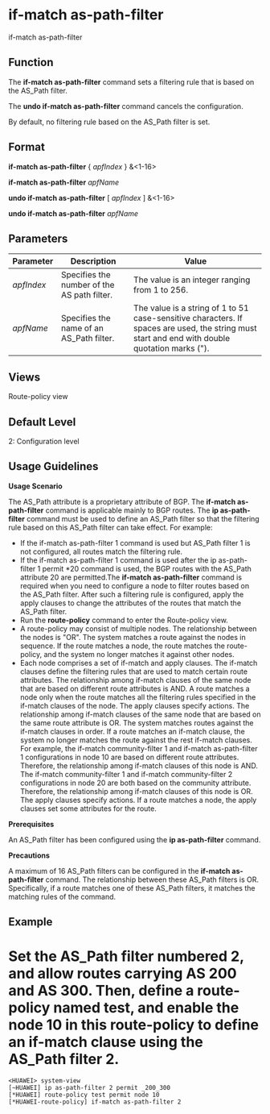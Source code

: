 if-match as-path-filter
=======================

if-match as-path-filter

Function
--------



The **if-match as-path-filter** command sets a filtering rule that is based on the AS\_Path filter.

The **undo if-match as-path-filter** command cancels the configuration.



By default, no filtering rule based on the AS\_Path filter is set.


Format
------

**if-match as-path-filter** { *apfIndex* } &<1-16>

**if-match as-path-filter** *apfName*

**undo if-match as-path-filter** [ *apfIndex* ] &<1-16>

**undo if-match as-path-filter** *apfName*


Parameters
----------

| Parameter | Description | Value |
| --- | --- | --- |
| *apfIndex* | Specifies the number of the AS path filter. | The value is an integer ranging from 1 to 256. |
| *apfName* | Specifies the name of an AS\_Path filter. | The value is a string of 1 to 51 case-sensitive characters. If spaces are used, the string must start and end with double quotation marks ("). |



Views
-----

Route-policy view


Default Level
-------------

2: Configuration level


Usage Guidelines
----------------

**Usage Scenario**

The AS\_Path attribute is a proprietary attribute of BGP. The **if-match as-path-filter** command is applicable mainly to BGP routes. The **ip as-path-filter** command must be used to define an AS\_Path filter so that the filtering rule based on this AS\_Path filter can take effect. For example:

* If the if-match as-path-filter 1 command is used but AS\_Path filter 1 is not configured, all routes match the filtering rule.
* If the if-match as-path-filter 1 command is used after the ip as-path-filter 1 permit \*20 command is used, the BGP routes with the AS\_Path attribute 20 are permitted.The **if-match as-path-filter** command is required when you need to configure a node to filter routes based on the AS\_Path filter. After such a filtering rule is configured, apply the apply clauses to change the attributes of the routes that match the AS\_Path filter.
* Run the **route-policy** command to enter the Route-policy view.
* A route-policy may consist of multiple nodes. The relationship between the nodes is "OR". The system matches a route against the nodes in sequence. If the route matches a node, the route matches the route-policy, and the system no longer matches it against other nodes.
* Each node comprises a set of if-match and apply clauses. The if-match clauses define the filtering rules that are used to match certain route attributes. The relationship among if-match clauses of the same node that are based on different route attributes is AND. A route matches a node only when the route matches all the filtering rules specified in the if-match clauses of the node. The apply clauses specify actions. The relationship among if-match clauses of the same node that are based on the same route attribute is OR. The system matches routes against the if-match clauses in order. If a route matches an if-match clause, the system no longer matches the route against the rest if-match clauses. For example, the if-match community-filter 1 and if-match as-path-filter 1 configurations in node 10 are based on different route attributes. Therefore, the relationship among if-match clauses of this node is AND. The if-match community-filter 1 and if-match community-filter 2 configurations in node 20 are both based on the community attribute. Therefore, the relationship among if-match clauses of this node is OR. The apply clauses specify actions. If a route matches a node, the apply clauses set some attributes for the route.

**Prerequisites**



An AS\_Path filter has been configured using the **ip as-path-filter** command.



**Precautions**



A maximum of 16 AS\_Path filters can be configured in the **if-match as-path-filter** command. The relationship between these AS\_Path filters is OR. Specifically, if a route matches one of these AS\_Path filters, it matches the matching rules of the command.




Example
-------

# Set the AS\_Path filter numbered 2, and allow routes carrying AS 200 and AS 300. Then, define a route-policy named test, and enable the node 10 in this route-policy to define an if-match clause using the AS\_Path filter 2.
```
<HUAWEI> system-view
[~HUAWEI] ip as-path-filter 2 permit _200_300
[*HUAWEI] route-policy test permit node 10
[*HUAWEI-route-policy] if-match as-path-filter 2

```